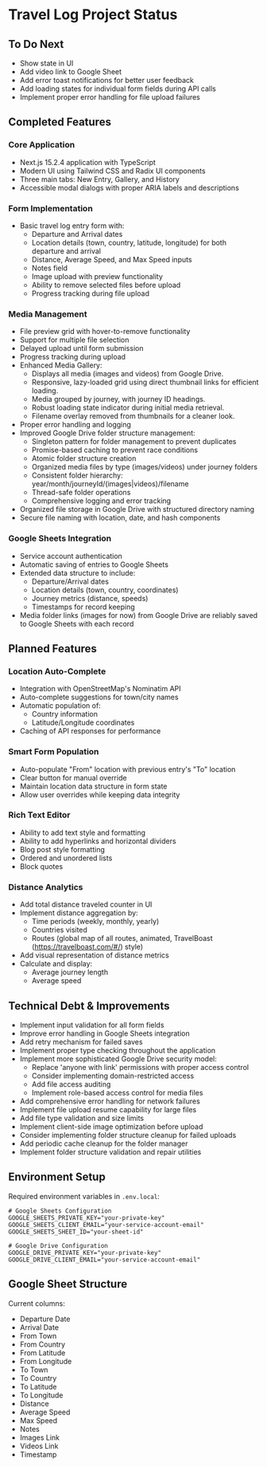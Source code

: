 # Travel Log Project Status

## To Do Next
- Show state in UI
- Add video link to Google Sheet
- Add error toast notifications for better user feedback
- Add loading states for individual form fields during API calls
- Implement proper error handling for file upload failures

## Completed Features

### Core Application
- Next.js 15.2.4 application with TypeScript
- Modern UI using Tailwind CSS and Radix UI components
- Three main tabs: New Entry, Gallery, and History
- Accessible modal dialogs with proper ARIA labels and descriptions

### Form Implementation
- Basic travel log entry form with:
  - Departure and Arrival dates
  - Location details (town, country, latitude, longitude) for both departure and arrival
  - Distance, Average Speed, and Max Speed inputs
  - Notes field
  - Image upload with preview functionality
  - Ability to remove selected files before upload
  - Progress tracking during file upload

### Media Management
- File preview grid with hover-to-remove functionality
- Support for multiple file selection
- Delayed upload until form submission
- Progress tracking during upload
- Enhanced Media Gallery:
  - Displays all media (images and videos) from Google Drive.
  - Responsive, lazy-loaded grid using direct thumbnail links for efficient loading.
  - Media grouped by journey, with journey ID headings.
  - Robust loading state indicator during initial media retrieval.
  - Filename overlay removed from thumbnails for a cleaner look.
- Proper error handling and logging
- Improved Google Drive folder structure management:
  - Singleton pattern for folder management to prevent duplicates
  - Promise-based caching to prevent race conditions
  - Atomic folder structure creation
  - Organized media files by type (images/videos) under journey folders
  - Consistent folder hierarchy: year/month/journeyId/(images|videos)/filename
  - Thread-safe folder operations
  - Comprehensive logging and error tracking
- Organized file storage in Google Drive with structured directory naming
- Secure file naming with location, date, and hash components

### Google Sheets Integration
- Service account authentication
- Automatic saving of entries to Google Sheets
- Extended data structure to include:
  - Departure/Arrival dates
  - Location details (town, country, coordinates)
  - Journey metrics (distance, speeds)
  - Timestamps for record keeping
- Media folder links (images for now) from Google Drive are reliably saved to Google Sheets with each record

## Planned Features

### Location Auto-Complete
- Integration with OpenStreetMap's Nominatim API
- Auto-complete suggestions for town/city names
- Automatic population of:
  - Country information
  - Latitude/Longitude coordinates
- Caching of API responses for performance

### Smart Form Population
- Auto-populate "From" location with previous entry's "To" location
- Clear button for manual override
- Maintain location data structure in form state
- Allow user overrides while keeping data integrity

### Rich Text Editor
- Ability to add text style and formatting
- Ability to add hyperlinks and horizontal dividers
- Blog post style formatting
- Ordered and unordered lists
- Block quotes

### Distance Analytics
- Add total distance traveled counter in UI
- Implement distance aggregation by:
  - Time periods (weekly, monthly, yearly)
  - Countries visited
  - Routes (global map of all routes, animated, TravelBoast (https://travelboast.com/#/) style)
- Add visual representation of distance metrics
- Calculate and display:
  - Average journey length
  - Average speed

## Technical Debt & Improvements
- Implement input validation for all form fields
- Improve error handling in Google Sheets integration
- Add retry mechanism for failed saves
- Implement proper type checking throughout the application
- Implement more sophisticated Google Drive security model:
  - Replace 'anyone with link' permissions with proper access control
  - Consider implementing domain-restricted access
  - Add file access auditing
  - Implement role-based access control for media files
- Add comprehensive error handling for network failures
- Implement file upload resume capability for large files
- Add file type validation and size limits
- Implement client-side image optimization before upload
- Consider implementing folder structure cleanup for failed uploads
- Add periodic cache cleanup for the folder manager
- Implement folder structure validation and repair utilities

## Environment Setup
Required environment variables in `.env.local`:
```
# Google Sheets Configuration
GOOGLE_SHEETS_PRIVATE_KEY="your-private-key"
GOOGLE_SHEETS_CLIENT_EMAIL="your-service-account-email"
GOOGLE_SHEETS_SHEET_ID="your-sheet-id"

# Google Drive Configuration
GOOGLE_DRIVE_PRIVATE_KEY="your-private-key"
GOOGLE_DRIVE_CLIENT_EMAIL="your-service-account-email"
```

## Google Sheet Structure
Current columns:
- Departure Date
- Arrival Date
- From Town
- From Country
- From Latitude
- From Longitude
- To Town
- To Country
- To Latitude
- To Longitude
- Distance
- Average Speed
- Max Speed
- Notes
- Images Link
- Videos Link
- Timestamp 